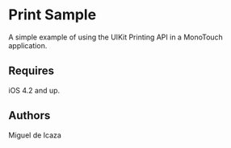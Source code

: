 Print Sample
============

A simple example of using the UIKit Printing API in a MonoTouch application.

Requires
--------
iOS 4.2 and up.

Authors
-------

Miguel de Icaza
